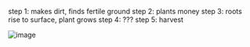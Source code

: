 step 1: makes dirt, finds fertile ground
step 2: plants money
step 3: roots rise to surface, plant grows
step 4: ???
step 5: harvest

![image](https://github.com/user-attachments/assets/16414f68-2eb6-4996-be0d-7f5f077f83cf)
